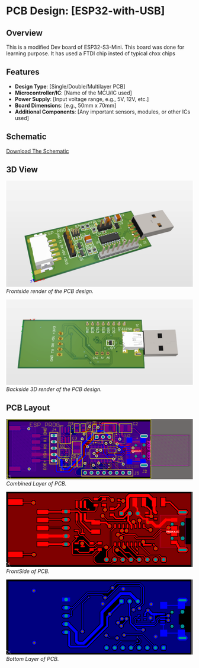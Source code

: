 # PCB Design: [ESP32-with-USB]

## Overview
This is a modified Dev board of ESP32-S3-Mini. This board was done for learning purpose. It has used a FTDI chip insted of typical chxx chips
## Features
- **Design Type**: [Single/Double/Multilayer PCB]
- **Microcontroller/IC**: [Name of the MCU/IC used]
- **Power Supply**: [Input voltage range, e.g., 5V, 12V, etc.]
- **Board Dimensions**: [e.g., 50mm x 70mm]
- **Additional Components**: [Any important sensors, modules, or other ICs used]

## Schematic
[Download The Schematic](./Docs/ESP32-with-USB.pdf)  

## 3D View
![3D Render](./Docs/images/top3d.png)  
*Frontside render of the PCB design.*

![3D Render](./Docs/images/bottom3d.png)  
*Backside 3D render of the PCB design.*

## PCB Layout
![PCB Layout](./Docs/images/combined.png)  
*Combined Layer of PCB.*

![PCB Layout](./Docs/images/top.png)  
*FrontSide of PCB.*

![PCB Layout](./Docs/images/bottom.png)  
*Bottom Layer of PCB.*

